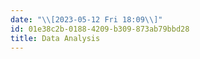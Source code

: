 ```yaml
---
date: "\\[2023-05-12 Fri 18:09\\]"
id: 01e38c2b-0188-4209-b309-873ab79bbd28
title: Data Analysis
---
```


